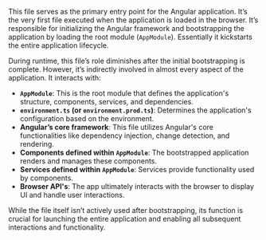 This file serves as the primary entry point for the Angular application. It’s the very first file executed when the application is loaded in the browser. It’s responsible for initializing the Angular framework and bootstrapping the application by loading the root module (`AppModule`).  Essentially it kickstarts the entire application lifecycle.

During runtime, this file’s role diminishes after the initial bootstrapping is complete. However, it’s indirectly involved in almost every aspect of the application. It interacts with:

*   **`AppModule`**: This is the root module that defines the application's structure, components, services, and dependencies.
*   **`environment.ts` (or `environment.prod.ts`)**: Determines the application's configuration based on the environment.
*   **Angular’s core framework**:  This file utilizes Angular's core functionalities like dependency injection, change detection, and rendering.
*   **Components defined within `AppModule`**: The bootstrapped application renders and manages these components.
*   **Services defined within `AppModule`**: Services provide functionality used by components.
*   **Browser API's**: The app ultimately interacts with the browser to display UI and handle user interactions.

While the file itself isn’t actively used after bootstrapping, its function is crucial for launching the entire application and enabling all subsequent interactions and functionality.